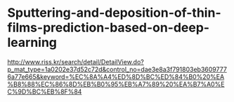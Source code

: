 # Sputtering-and-deposition-of-thin-films-prediction-based-on-deep-learning
http://www.riss.kr/search/detail/DetailView.do?p_mat_type=1a0202e37d52c72d&control_no=dae3e8a3f791803eb36097776a77e665&keyword=%EC%8A%A4%ED%8D%BC%ED%84%B0%20%EA%B8%88%EC%86%8D%EB%B0%95%EB%A7%89%20%EA%B7%A0%EC%9D%BC%EB%8F%84
